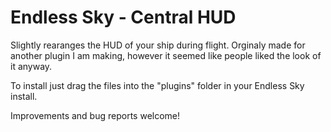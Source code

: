 # Endless Sky - Central HUD

Slightly rearanges the HUD of your ship during flight.
Orginaly made for another plugin I am making, however it seemed like people liked the look of it anyway.

To install just drag the files into the "plugins" folder in your Endless Sky install.

Improvements and bug reports welcome!
